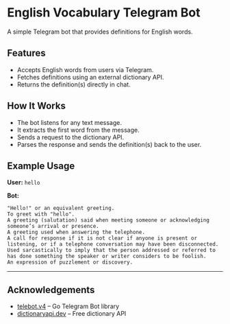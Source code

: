 # English Vocabulary Telegram Bot

A simple Telegram bot that provides definitions for English words.

## Features

* Accepts English words from users via Telegram.
* Fetches definitions using an external dictionary API.
* Returns the definition(s) directly in chat.

## How It Works

* The bot listens for any text message.
* It extracts the first word from the message.
* Sends a request to the dictionary API.
* Parses the response and sends the definition(s) back to the user.

## Example Usage

**User:** `hello`

**Bot:**

```
"Hello!" or an equivalent greeting.
To greet with "hello".
A greeting (salutation) said when meeting someone or acknowledging someone’s arrival or presence.
A greeting used when answering the telephone.
A call for response if it is not clear if anyone is present or listening, or if a telephone conversation may have been disconnected.
Used sarcastically to imply that the person addressed or referred to has done something the speaker or writer considers to be foolish.
An expression of puzzlement or discovery.
```

---

## Acknowledgements

* [telebot.v4](https://github.com/tucnak/telebot) – Go Telegram Bot library
* [dictionaryapi.dev](https://dictionaryapi.dev) – Free dictionary API


